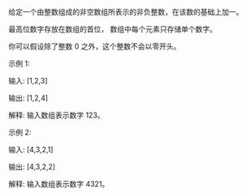 给定一个由整数组成的非空数组所表示的非负整数，在该数的基础上加一。

最高位数字存放在数组的首位， 数组中每个元素只存储单个数字。

你可以假设除了整数 0 之外，这个整数不会以零开头。

示例 1:

输入: [1,2,3]

输出: [1,2,4]

解释: 输入数组表示数字 123。

示例 2:

输入: [4,3,2,1]

输出: [4,3,2,2]

解释: 输入数组表示数字 4321。

